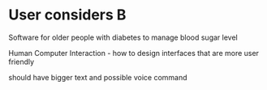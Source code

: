 # User considers B

Software for older people with diabetes to manage blood sugar level

Human Computer Interaction - how to design interfaces that are more user friendly

should have bigger text and possible voice command 

